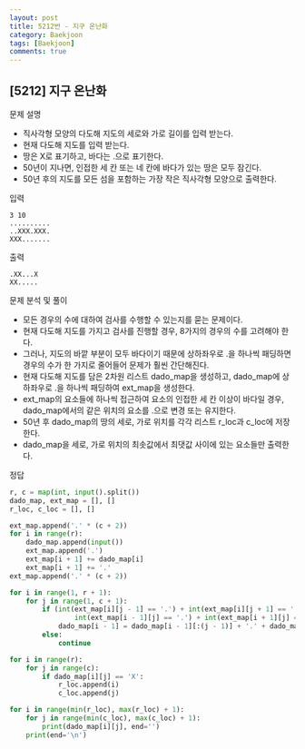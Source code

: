 ```yaml
---
layout: post
title: 5212번 - 지구 온난화
category: Baekjoon
tags: [Baekjoon]
comments: true
---
```


## [5212] 지구 온난화

문제 설명
- 직사각형 모양의 다도해 지도의 세로와 가로 길이를 입력 받는다.
- 현재 다도해 지도를 입력 받는다.
- 땅은 X로 표기하고, 바다는 .으로 표기한다.
- 50년이 지나면, 인접한 세 칸 또는 네 칸에 바다가 있는 땅은 모두 잠긴다.
- 50년 후의 지도를 모든 섬을 포함하는 가장 작은 직사각형 모양으로 출력한다.

입력
```
3 10
..........
..XXX.XXX.
XXX.......
```

출력
```
.XX...X
XX.....
```

문제 분석 및 풀이
- 모든 경우의 수에 대하여 검사를 수행할 수 있는지를 묻는 문제이다.
- 현재 다도해 지도를 가지고 검사를 진행할 경우, 8가지의 경우의 수를 고려해야 한다.
- 그러나, 지도의 바깥 부분이 모두 바다이기 때문에 상하좌우로 .을 하나씩 패딩하면 경우의 수가 한 가지로 줄어들어 문제가 훨씬 간단해진다.
- 현재 다도해 지도를 담은 2차원 리스트 dado_map을 생성하고, dado_map에 상하좌우로 .을 하나씩 패딩하여 ext_map을 생성한다.
- ext_map의 요소들에 하나씩 접근하여 요소의 인접한 세 칸 이상이 바다일 경우, dado_map에서의 같은 위치의 요소를 .으로 변경 또는 유지한다.
- 50년 후 dado_map의 땅의 세로, 가로 위치를 각각 리스트 r_loc과 c_loc에 저장한다.
- dado_map을 세로, 가로 위치의 최솟값에서 최댓값 사이에 있는 요소들만 출력한다.

정답
```python
r, c = map(int, input().split())
dado_map, ext_map = [], []
r_loc, c_loc = [], []

ext_map.append('.' * (c + 2))
for i in range(r):
    dado_map.append(input())
    ext_map.append('.')
    ext_map[i + 1] += dado_map[i]
    ext_map[i + 1] += '.'
ext_map.append('.' * (c + 2))

for i in range(1, r + 1):
    for j in range(1, c + 1):
        if (int(ext_map[i][j - 1] == '.') + int(ext_map[i][j + 1] == '.') +
                int(ext_map[i - 1][j] == '.') + int(ext_map[i + 1][j] == '.') >= 3):
            dado_map[i - 1] = dado_map[i - 1][:(j - 1)] + '.' + dado_map[i - 1][j:]
        else:
            continue

for i in range(r):
    for j in range(c):
        if dado_map[i][j] == 'X':
            r_loc.append(i)
            c_loc.append(j)

for i in range(min(r_loc), max(r_loc) + 1):
    for j in range(min(c_loc), max(c_loc) + 1):
        print(dado_map[i][j], end='')
    print(end='\n')
```
